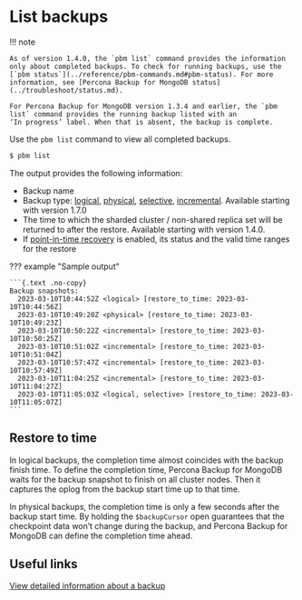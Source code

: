 # List backups

!!! note

    As of version 1.4.0, the `pbm list` command provides the information only about completed backups. To check for running backups, use the [`pbm status`](../reference/pbm-commands.md#pbm-status). For more information, see [Percona Backup for MongoDB status](../troubleshoot/status.md).

    For Percona Backup for MongoDB version 1.3.4 and earlier, the `pbm list` command provides the running backup listed with an
    ‘In progress’ label. When that is absent, the backup is complete.

Use the `pbm list` command to view all completed backups. 

```{.bash data-prompt="$"}
$ pbm list
```

The output provides the following information:

* Backup name 
* Backup type: [logical](../features/logical.md), [physical](../features/physical.md), [selective](../features/selective-backup.md), [incremental](../features/incremental-backup.md). Available starting with version 1.7.0 
* The time to which the sharded cluster / non-shared replica set will be returned to after the restore. Available starting with version 1.4.0.
* If [point-in-time recovery](../features/point-in-time-recovery.md) is enabled, its status and the valid time ranges for the restore

??? example "Sample output"

    ```{.text .no-copy}
    Backup snapshots:
      2023-03-10T10:44:52Z <logical> [restore_to_time: 2023-03-10T10:44:56Z]
      2023-03-10T10:49:20Z <physical> [restore_to_time: 2023-03-10T10:49:23Z]
      2023-03-10T10:50:22Z <incremental> [restore_to_time: 2023-03-10T10:50:25Z]
      2023-03-10T10:51:02Z <incremental> [restore_to_time: 2023-03-10T10:51:04Z]
      2023-03-10T10:57:47Z <incremental> [restore_to_time: 2023-03-10T10:57:49Z]
      2023-03-10T11:04:25Z <incremental> [restore_to_time: 2023-03-10T11:04:27Z]
      2023-03-10T11:05:03Z <logical, selective> [restore_to_time: 2023-03-10T11:05:07Z]
    ```

## Restore to time

In logical backups, the completion time almost coincides with the backup finish time. To define the completion time, Percona Backup for MongoDB waits for the backup snapshot to finish on all cluster nodes. Then it captures the oplog from the backup start time up to that time.

In physical backups, the completion time is only a few seconds after the backup start time. By holding the `$backupCursor` open guarantees that the checkpoint data won’t change during the backup, and Percona Backup for MongoDB can define the completion time ahead.


## Useful links

[View detailed information about a backup](describe-backup.md)